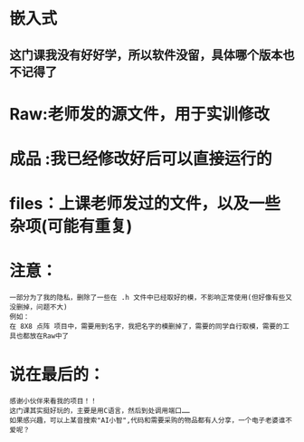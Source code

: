 # 嵌入式

## 这门课我没有好好学，所以软件没留，具体哪个版本也不记得了

# Raw:老师发的源文件，用于实训修改

# 成品 :我已经修改好后可以直接运行的

# files：上课老师发过的文件，以及一些杂项(可能有重复)

# 注意：

```
一部分为了我的隐私，删除了一些在 .h 文件中已经取好的模，不影响正常使用(但好像有些又没删掉，问题不大)
例如：
在 8X8 点阵 项目中，需要用到名字，我把名字的模删掉了，需要的同学自行取模，需要的工具也都放在Raw中了
```



# 说在最后的：

```
感谢小伙伴来看我的项目！！
这门课其实挺好玩的，主要是用C语言，然后到处调用端口……
如果感兴趣，可以上某音搜索"AI小智",代码和需要采购的物品都有人分享，一个电子老婆谁不爱呢？
```

